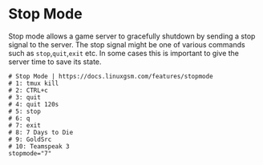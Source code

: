 # Stop Mode

Stop mode allows a game server to gracefully shutdown by sending a stop signal to the server. The stop signal might be one of various commands such as `stop`,`quit`,`exit` etc. In some cases this is important to give the server time to save its state.

```text
# Stop Mode | https://docs.linuxgsm.com/features/stopmode
# 1: tmux kill
# 2: CTRL+c
# 3: quit
# 4: quit 120s
# 5: stop
# 6: q
# 7: exit
# 8: 7 Days to Die
# 9: GoldSrc
# 10: Teamspeak 3
stopmode="7"
```



